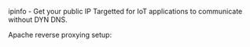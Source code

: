ipinfo - Get your public IP
Targetted for IoT applications to communicate without DYN DNS.

Apache reverse proxying setup:
